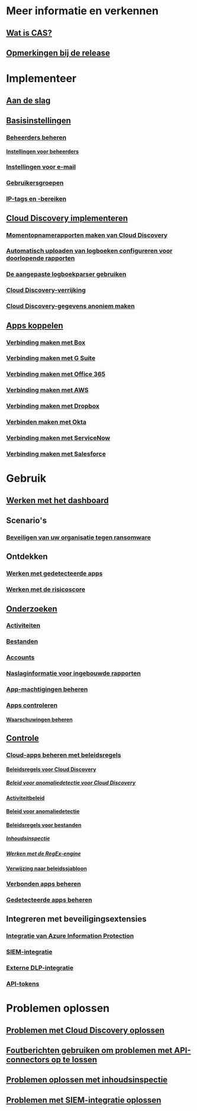 # Meer informatie en verkennen
## [Wat is CAS?](what-is-cloud-app-security.md)
## [Opmerkingen bij de release](release-notes.md)
# Implementeer
## [Aan de slag](getting-started-with-cloud-app-security.md)
## [Basisinstellingen](general-setup.md)
### [Beheerders beheren](manage-admins.md)
#### [Instellingen voor beheerders](admin-settings.md)
### [Instellingen voor e-mail](mail-settings.md)
### [Gebruikersgroepen](user-groups.md)
### [IP-tags en -bereiken](ip-tags.md)
## [Cloud Discovery implementeren](set-up-cloud-discovery.md)
### [Momentopnamerapporten maken van Cloud Discovery](create-snapshot-cloud-discovery-reports.md)
### [Automatisch uploaden van logboeken configureren voor doorlopende rapporten](configure-automatic-log-upload-for-continuous-reports.md)
### [De aangepaste logboekparser gebruiken](custom-log-parser.md)
### [Cloud Discovery-verrijking](cloud-discovery-aad-enrichment.md)
### [Cloud Discovery-gegevens anoniem maken](cloud-discovery-anonymizer.md)
## [Apps koppelen](enable-instant-visibility-protection-and-governance-actions-for-your-apps.md)
### [Verbinding maken met Box](connect-box-to-microsoft-cloud-app-security.md)
### [Verbinding maken met G Suite](connect-google-apps-to-microsoft-cloud-app-security.md)
### [Verbinding maken met Office 365](connect-office-365-to-microsoft-cloud-app-security.md)
### [Verbinding maken met AWS](connect-aws-to-microsoft-cloud-app-security.md)
### [Verbinding maken met Dropbox](connect-dropbox-to-microsoft-cloud-app-security.md)
### [Verbinden maken met Okta](connect-okta-to-microsoft-cloud-app-security.md)
### [Verbinding maken met ServiceNow](connect-servicenow-to-microsoft-cloud-app-security.md)
### [Verbinding maken met Salesforce](connect-salesforce-to-microsoft-cloud-app-security.md)
# Gebruik
## [Werken met het dashboard](daily-activities-to-protect-your-cloud-environment.md)
## Scenario's
### [Beveiligen van uw organisatie tegen ransomware](use-case-ransomware.md)
## Ontdekken
### [Werken met gedetecteerde apps](discovered-apps.md)
### [Werken met de risicoscore](risk-score.md)
## [Onderzoeken](investigate.md)
### [Activiteiten](activity-filters.md)
### [Bestanden](file-filters.md)
### [Accounts](accounts.md)
### [Naslaginformatie voor ingebouwde rapporten](built-in-report-reference.md)
### [App-machtigingen beheren](manage-app-permissions.md)
### [Apps controleren](monitor-alerts.md)
#### [Waarschuwingen beheren](managing-alerts.md)
## [Controle](control.md)
### [Cloud-apps beheren met beleidsregels](control-cloud-apps-with-policies.md)
#### [Beleidsregels voor Cloud Discovery](cloud-discovery-policies.md)
##### [Beleid voor anomaliedetectie voor Cloud Discovery](cloud-discovery-anomaly-detection-policy.md)
#### [Activiteitbeleid](user-activity-policies.md)
#### [Beleid voor anomaliedetectie](anomaly-detection-policy.md)
#### [Beleidsregels voor bestanden](data-protection-policies.md)
##### [Inhoudsinspectie](content-inspection.md)
##### [Werken met de RegEx-engine](working-with-the-regex-engine.md)
#### [Verwijzing naar beleidssjabloon](policy-template-reference.md)
### [Verbonden apps beheren](governance-actions.md)
### [Gedetecteerde apps beheren](governance-discovery.md)
## Integreren met beveiligingsextensies
### [Integratie van Azure Information Protection](azip-integration.md)
### [SIEM-integratie](siem.md)
### [Externe DLP-integratie](icap-stunnel.md)
### [API-tokens](api-tokens.md)
# Problemen oplossen
## [Problemen met Cloud Discovery oplossen](troubleshooting-cloud-discovery.md)
## [Foutberichten gebruiken om problemen met API-connectors op te lossen](troubleshooting-api-connectors-using-error-messages.md)
## [Problemen oplossen met inhoudsinspectie](troubleshooting-content-inspection.md)
## [Problemen met SIEM-integratie oplossen](troubleshooting-siem.md)